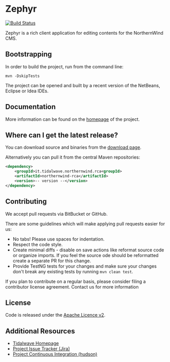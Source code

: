 Zephyr
================================

[![Build Status](https://drone.io/bitbucket.org/tidalwave/northernwind-rca-src/status.png)](https://drone.io/bitbucket.org/tidalwave/northernwind-rca-src/latest)

Zephyr is a rich client application for editing contents for the NorthernWind CMS.


Bootstrapping
-------------

In order to build the project, run from the command line:

```mvn -DskipTests```

The project can be opened and built by a recent version of the NetBeans, Eclipse or Idea IDEs.


Documentation
-------------

More information can be found on the [homepage](http://tidalwave.kenai.com/northernwind-rca) of the project.


Where can I get the latest release?
-----------------------------------
You can download source and binaries from the [download page](https://bitbucket.org/tidalwave/northernwind-rca-src/src).

Alternatively you can pull it from the central Maven repositories:

```xml
<dependency>
    <groupId>it.tidalwave.northernwind.rca<groupId>
    <artifactId>northernwind-rca</artifactId>
    <version>-- version --</version>
</dependency>
```


Contributing
------------

We accept pull requests via BitBucket or GitHub.

There are some guidelines which will make applying pull requests easier for us:

* No tabs! Please use spaces for indentation.
* Respect the code style.
* Create minimal diffs - disable on save actions like reformat source code or organize imports. If you feel the source
  ode should be reformatted create a separate PR for this change.
* Provide TestNG tests for your changes and make sure your changes don't break any existing tests by running
```mvn clean test```.

If you plan to contribute on a regular basis, please consider filing a contributor license agreement. Contact us for
 more information


License
-------
Code is released under the [Apache Licence v2](https://www.apache.org/licenses/LICENSE-2.0.txt).


Additional Resources
--------------------

* [Tidalwave Homepage](http://tidalwave.it)
* [Project Issue Tracker (Jira)](http://services.tidalwave.it/jira/browse/NWRCA)
* [Project Continuous Integration (hudson)](http://ci.tidalwave.it/ci/view/Zephyr)
